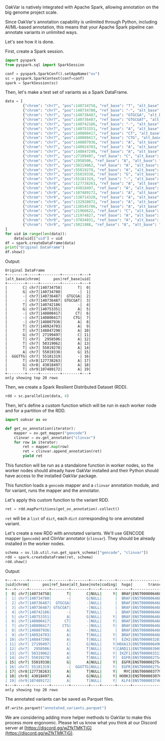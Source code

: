OakVar is natively integrated with Apache Spark, allowing annotation on the big genome project scale.

Since OakVar's annotation capability is unlimited through Python, including AI/ML-based annotation, this means that your Apache Spark pipeline can annotate variants in unlimited ways.

Let's see how it is done.

First, create a Spark session.

```python
import pyspark
from pyspark.sql import SparkSession

conf = pyspark.SparkConf().setAppName("ov")
sc = pyspark.SparkContext(conf=conf)
spark = SparkSession(sc)
```

Then, let's make a test set of variants as a Spark DataFrame.

```python
data = [
        {"chrom": "chr7", "pos":140734758, "ref_base": "T", "alt_base": "C"},
        {"chrom": "chr7", "pos":140734780, "ref_base": "-", "alt_base": "G"},
        {"chrom": "chr7", "pos":140736487, "ref_base": "GTGCGA", "alt_base": "-"},
        {"chrom": "chr7", "pos":140736487, "ref_base": "GTGCGAT", "alt_base": "-"},
        {"chrom": "chr7", "pos":140742186, "ref_base": "-", "alt_base": "T"},
        {"chrom": "chr7", "pos":140753351, "ref_base": "A", "alt_base": "G"},
        {"chrom": "chr7", "pos":140800417, "ref_base": "CT", "alt_base": "-"},
        {"chrom": "chr7", "pos":140800417, "ref_base": "CTG", "alt_base": "-"},
        {"chrom": "chr7", "pos":140807936, "ref_base": "A", "alt_base": "-"},
        {"chrom": "chr7", "pos":140924703, "ref_base": "A", "alt_base": "T"},
        {"chrom": "chr7", "pos":148847298, "ref_base": "A", "alt_base": "T"},
        {"chrom": "chr7", "pos":27199497, "ref_base": "C", "alt_base": "G"},
        {"chrom": "chr7", "pos":2958506, "ref_base": "A", "alt_base": "T"},
        {"chrom": "chr7", "pos":50319062, "ref_base": "A", "alt_base": "T"},
        {"chrom": "chr7", "pos":55019278, "ref_base": "A", "alt_base": "T"},
        {"chrom": "chr7", "pos":55019338, "ref_base": "G", "alt_base": "A"},
        {"chrom": "chr7", "pos":55181319, "ref_base": "-", "alt_base": "GGGTTG"},
        {"chrom": "chr8", "pos":127738263, "ref_base": "A", "alt_base": "T"},
        {"chrom": "chr8", "pos":43018497, "ref_base": "A", "alt_base": "G"},
        {"chrom": "chr9", "pos":107489172, "ref_base": "A", "alt_base": "T"},
        {"chrom": "chr9", "pos":130714320, "ref_base": "A", "alt_base": "T"},
        {"chrom": "chr9", "pos":132928872, "ref_base": "A", "alt_base": "T"},
        {"chrom": "chr9", "pos":136545786, "ref_base": "A", "alt_base": "T"},
        {"chrom": "chr9", "pos":21968622, "ref_base": "C", "alt_base": "-"},
        {"chrom": "chr9", "pos":21974827, "ref_base": "A", "alt_base": "T"},
        {"chrom": "chr9", "pos":37034031, "ref_base": "A", "alt_base": "T"},
        {"chrom": "chr9", "pos":5021988, "ref_base": "A", "alt_base": "T"},
]
for uid in range(len(data)):
    data[uid]["uid"] = uid
df = spark.createDataFrame(data)
print("Original DataFrame")
df.show()
```
Output:
```
Original DataFrame
+--------+-----+---------+--------+---+
|alt_base|chrom|      pos|ref_base|uid|
+--------+-----+---------+--------+---+
|       C| chr7|140734758|       T|  0|
|       G| chr7|140734780|       -|  1|
|       -| chr7|140736487|  GTGCGA|  2|
|       -| chr7|140736487| GTGCGAT|  3|
|       T| chr7|140742186|       -|  4|
|       G| chr7|140753351|       A|  5|
|       -| chr7|140800417|      CT|  6|
|       -| chr7|140800417|     CTG|  7|
|       -| chr7|140807936|       A|  8|
|       T| chr7|140924703|       A|  9|
|       T| chr7|148847298|       A| 10|
|       G| chr7| 27199497|       C| 11|
|       T| chr7|  2958506|       A| 12|
|       T| chr7| 50319062|       A| 13|
|       T| chr7| 55019278|       A| 14|
|       A| chr7| 55019338|       G| 15|
|  GGGTTG| chr7| 55181319|       -| 16|
|       T| chr8|127738263|       A| 17|
|       G| chr8| 43018497|       A| 18|
|       T| chr9|107489172|       A| 19|
+--------+-----+---------+--------+---+
only showing top 20 rows
```

Then, we create a Spark Resilient Distributed Dataset (RDD).

```python
rdd = sc.parallelize(data, 4)
```

Then, let's define a custom function which will be run in each worker node and for a partition of the RDD.

```python
import oakvar as ov

def get_ov_annotation(iterator):
    mapper = ov.get_mapper("gencode")
    clinvar = ov.get_annotator("clinvar")
    for row in iterator:
        ret = mapper.map(row)
        ret = clinvar.append_annotation(ret)
        yield ret
```

This function will be run as a standalone function in worker nodes, so the worker nodes should already have OakVar installed and their Python should have access to the installed OakVar package.

This function loads a `gencode` mapper and a `clinvar` annotation module, and for variant, runs the mapper and the annotator.

Let's apply this custom function to the variant RDD.

```python
ret = rdd.mapPartitions(get_ov_annotation).collect()
```

`ret` will be a `list` of `dict`, each `dict` corresponding to one annotated variant.

Let's create a new RDD with annotated variants. We'll use GENCODE mapper (`gencode`) and ClinVar annotator (`clinvar`). They should be already installed in the worker nodes.

```python
schema = ov.lib.util.run.get_spark_schema(["gencode", "clinvar"])
rdd = spark.createDataFrame(ret, schema)
rdd.show()
```
Output:
```bash
+---+-----+---------+--------+--------+----+------+------+-----------------+---+--------------------+--------------------+------+--------------------+------------+--------------------+---------------------+----------------------+--------------------+-----------+-----------------+
|uid|chrom|      pos|ref_base|alt_base|note|coding|  hugo|       transcript| so|             cchange|             achange|exonno|        all_mappings|clinvar__uid|        clinvar__sig|clinvar__disease_refs|clinvar__disease_names|   clinvar__rev_stat|clinvar__id|clinvar__sig_conf|
+---+-----+---------+--------+--------+----+------+------+-----------------+---+--------------------+--------------------+------+--------------------+------------+--------------------+---------------------+----------------------+--------------------+-----------+-----------------+
|  0| chr7|140734758|       T|       C|NULL|     Y|  BRAF|ENST00000646891.2|MIS|           c.2140A>G|         p.Ile714Val|    18|{"BRAF": [["A0A2U...|        NULL|Uncertain signifi...| MONDO:MONDO:00055...|  Colorectal cancer...|criteria provided...|    1410272|             NULL|
|  1| chr7|140734780|       -|       G|NULL|      |  BRAF|ENST00000646891.2|INT|c.2128-10_2128-9insC|
|  2| chr7|140736487|  GTGCGA|       -|NULL|      |  BRAF|ENST00000646891.2|INT|c.2128-1722_2128-...|
|  3| chr7|140736487| GTGCGAT|       -|NULL|      |  BRAF|ENST00000646891.2|INT|c.2128-1723_2128-...|
|  4| chr7|140742186|       -|       T|NULL|      |  BRAF|ENST00000646891.2|INT|      c.1993-2240dup|
|  5| chr7|140753351|       A|       G|NULL|     Y|  BRAF|ENST00000646891.2|MIS|           c.1784T>C|         p.Phe595Se
|  6| chr7|140800417|      CT|       -|NULL|     Y|  BRAF|ENST00000646891.2|FSD|        c.927_928del|  p.Glu309AspfsTer4
|  7| chr7|140800417|     CTG|       -|NULL|     Y|  BRAF|ENST00000646891.2|IND|        c.923_925del|         p.Ala308de
|  8| chr7|140807936|       A|       -|NULL|      |  BRAF|ENST00000646891.2|INT|         c.711+24del|
|  9| chr7|140924703|       A|       T|NULL|     Y|  BRAF|ENST00000646891.2|SYN|              c.1T>A|             p.Met1
| 10| chr7|148847298|       A|       T|NULL|     Y|  EZH2|ENST00000320356.7|SYN|              c.1T>A|             p.Met1
| 11| chr7| 27199497|       C|       G|NULL|     Y|HOXA13|ENST00000649031.1|MIS|            c.581G>C|         p.Cys194Se
| 12| chr7|  2958506|       A|       T|NULL|     Y|CARD11|ENST00000396946.9|SYN|              c.1T>A|             p.Met1
| 13| chr7| 50319062|       A|       T|NULL|     Y| IKZF1|ENST00000331340.8|MLO|              c.1A>T|             p.Met1
| 14| chr7| 55019278|       A|       T|NULL|     Y|  EGFR|ENST00000275493.7|MLO|              c.1A>T|             p.Met1?|     1|{"EGFR": [["P0053...|        NULL|                NULL|                 NULL|                  NULL|                NULL|       NULL|             NULL|
| 15| chr7| 55019338|       G|       A|NULL|     Y|  EGFR|ENST00000275493.7|MIS|             c.61G>A|          p.Ala21Thr|     1|{"EGFR": [["P0053...|        NULL|Uncertain signifi...|      MedGen:CN130014|  EGFR-related lung...|criteria provided...|     848579|             NULL|
| 16| chr7| 55181319|       -|  GGGTTG|NULL|     Y|  EGFR|ENST00000275493.7|INI|c.2309_2310insGGGTTG|p.Asp770delinsGlu...|    20|{"EGFR": [["P0053...|        NULL|                NULL|                 NULL|                  NULL|                NULL|       NULL|             NULL|
| 17| chr8|127738263|       A|       T|NULL|     Y|   MYC|ENST00000377970.6|MLO|              c.1A>T|             p.Met1?|     2|{"CASC11": [["", ...|        NULL|                NULL|                 NULL|                  NULL|                NULL|       NULL|             NULL|
| 18| chr8| 43018497|       A|       G|NULL|     Y| HOOK3|ENST00000307602.9|STL|           c.2156A>G| p.Ter719TrpextTer84|    22|{"HOOK3": [["Q86V...|        NULL|                NULL|                 NULL|                  NULL|                NULL|       NULL|             NULL|
| 19| chr9|107489172|       A|       T|NULL|     Y|  KLF4|ENST00000374672.5|SYN|              c.1T>A|             p.Met1=|     1|{"ENSG00000289987...|        NULL|                NULL|                 NULL|                  NULL|                NULL|       NULL|             NULL|
+---+-----+---------+--------+--------+----+------+------+-----------------+---+--------------------+--------------------+------+--------------------+------------+--------------------+---------------------+----------------------+--------------------+-----------+-----------------+
only showing top 20 rows
```

The annotated variants can be saved as Parquet files.

```python
df.write.parquet("annotated_variants.parquet")
```

We are considering adding more helper methods to OakVar to make this process more ergonomic. Please let us know what you think at our Discord server at [https://discord.gg/wZfkTMKTjG](https://discord.gg/wZfkTMKTjG).

